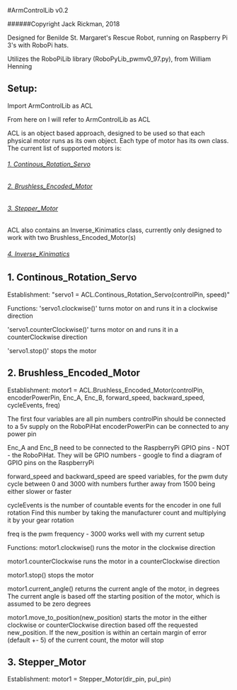 #ArmControlLib v0.2

######Copyright Jack Rickman, 2018

Designed for Benilde St. Margaret's Rescue Robot, running on
Raspberry Pi 3's with RoboPi hats.

Utilizes the RoboPiLib library (RoboPyLib_pwmv0_97.py), from William Henning

## Setup:
Import ArmControlLib as ACL

From here on I will refer to ArmControlLib as ACL

ACL is an object based approach, designed to be used so that each physical motor
runs as its own object. Each type of motor has its own class. The current list
of supported motors is:

###### [1. Continous_Rotation_Servo](#1-continous_rotation_servo)
###### [2. Brushless_Encoded_Motor](#2-brushless_encoded_motor-1)
###### [3. Stepper_Motor](#3-stepper_motor-1)

ACL also contains an Inverse_Kinimatics class, currently only designed to work with
two Brushless_Encoded_Motor(s)
###### [4. Inverse_Kinimatics](#4-Inverse_Kinimatics)


## 1. Continous_Rotation_Servo
  Establishment:
  "servo1 = ACL.Continous_Rotation_Servo(controlPin, speed)"

  Functions:
  'servo1.clockwise()' turns motor on and runs it in a clockwise direction

  'servo1.counterClockwise()' turns motor on and runs it in a counterClockwise direction

  'servo1.stop()' stops the motor


## 2. Brushless_Encoded_Motor
Establishment: motor1 = ACL.Brushless_Encoded_Motor(controlPin, encoderPowerPin, Enc_A, Enc_B,
                 forward_speed, backward_speed, cycleEvents, freq)

  The first four variables are all pin numbers
  controlPin should be connected to a 5v supply on the RoboPiHat
  encoderPowerPin can be connected to any power pin

  Enc_A and Enc_B need to be connected to the RaspberryPi GPIO pins - NOT - the
  RoboPiHat. They will be GPIO numbers - google to find a diagram of GPIO pins on the
  RaspberryPi

  forward_speed and backward_speed are speed variables, for the pwm duty cycle between 0 and 3000
  with numbers further away from 1500 being either slower or faster

  cycleEvents is the number of countable events for the encoder in one full rotation
  Find this number by taking the manufacturer count and multiplying it by your gear rotation

  freq is the pwm frequency - 3000 works well with my current setup


Functions:
  motor1.clockwise() runs the motor in the clockwise direction

  motor1.counterClockwise runs the motor in a counterClockwise direction

  motor1.stop() stops the motor

  motor1.current_angle() returns the current angle of the motor, in degrees
  The current angle is based off the starting position of the motor, which is assumed to
  be zero degrees

  motor1.move_to_position(new_position) starts the motor in the either clockwise or counterClockwise
  direction based off the requested new_position. If the new_position is within an certain
  margin of error (default +- 5) of the current count, the motor will stop

## 3. Stepper_Motor
Establishment: motor1 = Stepper_Motor(dir_pin, pul_pin)
